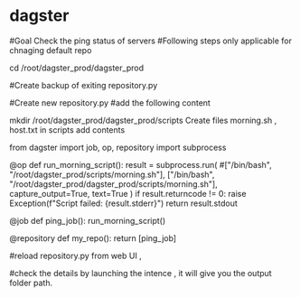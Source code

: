# dagster

#Goal Check the ping status of servers
#Following steps only applicable for chnaging default repo

cd /root/dagster_prod/dagster_prod

#Create backup of exiting repository.py

#Create new repository.py
#add the following content

mkdir /root/dagster_prod/dagster_prod/scripts
Create files morning.sh , host.txt in scripts add contents

from dagster import job, op, repository
import subprocess

@op
def run_morning_script():
    result = subprocess.run(
        #["/bin/bash", "/root/dagster_prod/scripts/morning.sh"],
        ["/bin/bash", "/root/dagster_prod/dagster_prod/scripts/morning.sh"],
        capture_output=True,
        text=True
    )
    if result.returncode != 0:
        raise Exception(f"Script failed: {result.stderr}")
    return result.stdout

@job
def ping_job():
    run_morning_script()

@repository
def my_repo():
    return [ping_job]



#reload repository.py from web UI , 

#check the details by launching the intence , it will give you the output folder path.

